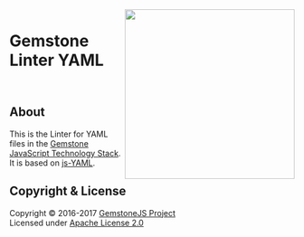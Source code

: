 
<img src="https://rawgit.com/gemstonejs/gemstone-artwork/master/gemstone-logo-white.svg" width="300" align="right" alt=""/>

Gemstone Linter YAML
====================

<p/>
<img src="https://nodei.co/npm/gemstone-linter-yaml.png?downloads=true&stars=true" alt=""/>
<p/>
<img src="https://david-dm.org/rse/gemstone-linter-yaml.png" alt=""/>

About
-----

This is the Linter for YAML files in the
[Gemstone JavaScript Technology Stack](http://gemstonejs.com).
It is based on [js-YAML](http://nodeca.github.io/js-yaml/).

Copyright &amp; License
-----------------------

Copyright &copy; 2016-2017 [GemstoneJS Project](http://gemstonejs.com)<br/>
Licensed under [Apache License 2.0](https://spdx.org/licenses/Apache-2.0)


